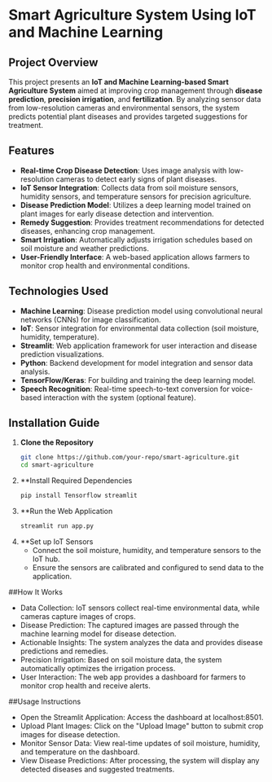 # Smart Agriculture System Using IoT and Machine Learning

## Project Overview

This project presents an **IoT and Machine Learning-based Smart Agriculture System** aimed at improving crop management through **disease prediction**, **precision irrigation**, and **fertilization**. By analyzing sensor data from low-resolution cameras and environmental sensors, the system predicts potential plant diseases and provides targeted suggestions for treatment.

## Features

- **Real-time Crop Disease Detection**: Uses image analysis with low-resolution cameras to detect early signs of plant diseases.
- **IoT Sensor Integration**: Collects data from soil moisture sensors, humidity sensors, and temperature sensors for precision agriculture.
- **Disease Prediction Model**: Utilizes a deep learning model trained on plant images for early disease detection and intervention.
- **Remedy Suggestion**: Provides treatment recommendations for detected diseases, enhancing crop management.
- **Smart Irrigation**: Automatically adjusts irrigation schedules based on soil moisture and weather predictions.
- **User-Friendly Interface**: A web-based application allows farmers to monitor crop health and environmental conditions.

## Technologies Used

- **Machine Learning**: Disease prediction model using convolutional neural networks (CNNs) for image classification.
- **IoT**: Sensor integration for environmental data collection (soil moisture, humidity, temperature).
- **Streamlit**: Web application framework for user interaction and disease prediction visualizations.
- **Python**: Backend development for model integration and sensor data analysis.
- **TensorFlow/Keras**: For building and training the deep learning model.
- **Speech Recognition**: Real-time speech-to-text conversion for voice-based interaction with the system (optional feature).

## Installation Guide

1. **Clone the Repository**
   ```bash
   git clone https://github.com/your-repo/smart-agriculture.git
   cd smart-agriculture
2. **Install Required Dependencies
   ```bash
   pip install Tensorflow streamlit
3. **Run the Web Application
   ```bash
   streamlit run app.py
4. **Set up IoT Sensors
   - Connect the soil moisture, humidity, and temperature sensors to the IoT hub.
   - Ensure the sensors are calibrated and configured to send data to the application.

##How It Works
- Data Collection: IoT sensors collect real-time environmental data, while cameras capture images of crops.
- Disease Prediction: The captured images are passed through the machine learning model for disease detection.
- Actionable Insights: The system analyzes the data and provides disease predictions and remedies.
- Precision Irrigation: Based on soil moisture data, the system automatically optimizes the irrigation process.
- User Interaction: The web app provides a dashboard for farmers to monitor crop health and receive alerts.

##Usage Instructions
- Open the Streamlit Application: Access the dashboard at localhost:8501.
- Upload Plant Images: Click on the "Upload Image" button to submit crop images for disease detection.
- Monitor Sensor Data: View real-time updates of soil moisture, humidity, and temperature on the dashboard.
- View Disease Predictions: After processing, the system will display any detected diseases and suggested treatments.
